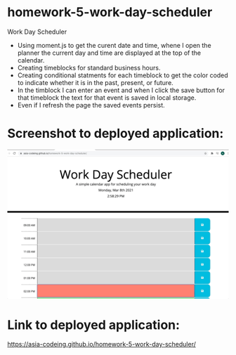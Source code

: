 # homework-5-work-day-scheduler
Work Day Scheduler

* Using moment.js to get the curent date and time, whene I open the planner the current day and time are displayed at the top of the calendar.
* Creating timeblocks for standard business hours.
* Creating conditional statments for each timeblock to get the color coded to indicate whether it is in the past, present, or future.
* In the timblock I can enter an event and when I click the save button for that timeblock the text for that event is saved in local storage.
* Even if I refresh the page the saved events persist.


# Screenshot to deployed application:

![calendar-app](./assets/images/c-app.gif)


# Link to deployed application:
https://asia-codeing.github.io/homework-5-work-day-scheduler/